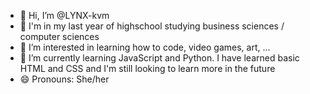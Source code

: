 - 👋 Hi, I’m @LYNX-kvm
- 🏫 I'm in my last year of highschool studying business sciences / computer sciences 
- 👀 I’m interested in learning how to code, video games, art, ... 
- 🌱 I’m currently learning JavaScript and Python. I have learned basic HTML and CSS and I'm still looking to learn more in the future
- 😄 Pronouns: She/her
<!--- - 📫 How to reach me --->


<!---
LYNX-kvm/LYNX-kvm is a ✨ special ✨ repository because its `README.md` (this file) appears on your GitHub profile.
You can click the Preview link to take a look at your changes.
--->
